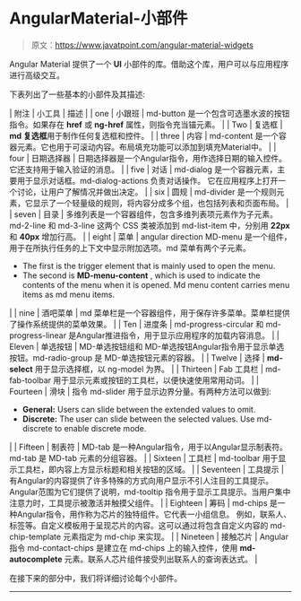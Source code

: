 # AngularMaterial-小部件

> 原文：<https://www.javatpoint.com/angular-material-widgets>

Angular Material 提供了一个 **UI** 小部件的库。借助这个库，用户可以与应用程序进行高级交互。

下表列出了一些基本的小部件及其描述:

| 附注 | 小工具 | 描述 |
| one | 小跟班 | md-button 是一个包含可选墨水波的按钮指令。如果存在 **href** 或 **ng-href** 属性，则指令充当锚元素。 |
| Two | 复选框 | **md 复选框**用于制作任何复选框和控件。 |
| three | 内容 | md-content 是一个容器元素。它也用于可滚动内容。布局填充功能可以添加到填充Material中。 |
| four | 日期选择器 | 日期选择器是一个Angular指令，用作选择日期的输入控件。它还支持用于输入验证的消息。 |
| five | 对话 | md-dialog 是一个容器元素，主要用于显示对话框。md-dialog-actions 负责对话操作。
它在应用程序上打开一个讨论，让用户了解情况并做出决定。 |
| six | 圆规 | md-divider 是一个规则元素，它显示了一个轻量级的规则，将内容分成多个组，也包括列表和页面布局。 |
| seven | 目录 | 多维列表是一个容器组件，包含多维列表项元素作为子元素。md-2-line 和 md-3-line 这两个 CSS 类被添加到 md-list-item 中，分别用 **22px** 和 **40px** 增加行高。 |
| eight | 菜单 | angular direction MD-menu 是一个组件，用于在所执行任务的上下文中显示附加选项。md 菜单有两个子元素。

*   The first is the trigger element that is mainly used to open the menu.
*   The second is **MD-menu-content** , which is used to indicate the contents of the menu when it is opened. Md menu content carries menu items as md menu items.

 |
| nine | 酒吧菜单 | md 菜单栏是一个容器组件，用于保存许多菜单。菜单栏提供了操作系统提供的菜单效果。 |
| Ten | 进度条 | md-progress-circular 和 md-progress-linear 是Angular推进指令，用于显示应用程序的加载内容消息。 |
| Eleven | 单选按钮 | MD-单选按钮组和 MD-单选按钮Angular指令用于显示单选按钮。md-radio-group 是 MD-单选按钮元素的容器。 |
| Twelve | 选择 | **md-select** 用于显示选择框，以 ng-model 为界。 |
| Thirteen | Fab 工具栏 | md-fab-toolbar 用于显示元素或按钮的工具栏，以便快速使用常用动词。 |
| Fourteen | 滑块 | 指令 md-slider 用于显示边界分量。有两种方法可以做到:

*   **General:** Users can slide between the extended values to omit.
*   **Discrete:** The user can slide between the selected values. Use md-discrete to enable discrete mode.

 |
| Fifteen | 制表符 | MD-tab 是一种Angular指令，用于以Angular显示制表符。md-tab 是 MD-tab 元素的分组容器。 |
| Sixteen | 工具栏 | md-toolbar 用于显示工具栏，即内容上方显示标题和相关按钮的区域。 |
| Seventeen | 工具提示 | 有Angular的内容提供了许多特殊的方式向用户显示不引人注目的工具提示。Angular范围为它们提供了说明，md-tooltip 指令用于显示工具提示。当用户集中注意力时，工具提示被激活并触摸父组件。 |
| Eighteen | 筹码 | md-chips 是一种Angular指令，用作称为芯片的独特组件。它代表一小组信息。
例如，联系人、标签等。自定义模板用于呈现芯片的内容。这可以通过将包含自定义内容的 md-chip-template 元素指定为 md-chip 来实现。 |
| Nineteen | 接触芯片 | Angular指令 md-contact-chips 是建立在 md-chips 上的输入控件，使用 **md-autocomplete** 元素。联系人芯片组件接受列出联系人的查询表达式。 |

在接下来的部分中，我们将详细讨论每个小部件。

* * *